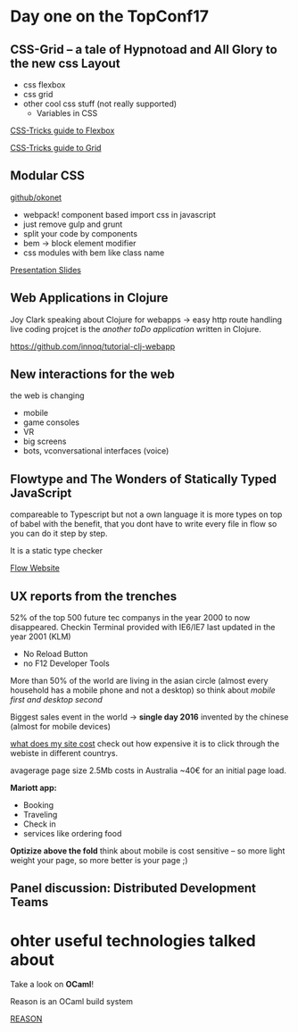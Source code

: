 # Day one on the TopConf17

## CSS-Grid – a tale of Hypnotoad and All Glory to the new css Layout
* css flexbox
* css grid
* other cool css stuff (not really supported)
  - Variables in CSS

[CSS-Tricks guide to Flexbox](https://css-tricks.com/snippets/css/a-guide-to-flexbox/)

[CSS-Tricks guide to Grid](https://css-tricks.com/snippets/css/complete-guide-grid/)

## Modular CSS

[github/okonet](https://github.com/okonet/)

* webpack! component based import css in javascript
* just remove gulp and grunt
* split your code by components
* bem -> block element modifier
* css modules with bem like class name

[Presentation Slides](https://speakerdeck.com/okonet/modular-css-agent-conf-17-edition)

## Web Applications in Clojure
Joy Clark speaking about Clojure for webapps -> easy http route handling
live coding projcet is the *another toDo application* written in Clojure.

https://github.com/innoq/tutorial-clj-webapp

## New interactions for the web
the web is changing
* mobile
* game consoles
* VR
* big screens
* bots, vconversational interfaces (voice)

## Flowtype and The Wonders of Statically Typed JavaScript
compareable to Typescript but not a own language it is more types on top of babel with the benefit, that you dont have to write every file in flow so you can do it step by step.

It is a static type checker 

[Flow Website](https://flowtype.org/)

## UX reports from the trenches
52% of the top 500 future tec companys in the year 2000 to now disappeared.
Checkin Terminal provided with IE6/IE7 last updated in the year 2001 (KLM)
* No Reload Button
* no F12 Developer Tools

More than 50% of the world are living in the asian circle (almost every household has a mobile phone and not a desktop)
so think about *mobile first and desktop second* 

Biggest sales event in the world -> **single day 2016** invented by the chinese (almost for mobile devices)

[what does my site cost](https://whatdoesmysitecost.com) check out how expensive it is to click through the webiste in different countrys.

avagerage page size 2.5Mb costs in Australia ~40€ for an initial page load.

**Mariott app:**
* Booking
* Traveling
* Check in
* services like ordering food


**Optizize above the fold** think about mobile is cost sensitive – so more light weight your page, so more better is your page ;)

## Panel discussion: Distributed Development Teams 



# ohter useful technologies talked about
Take a look on **OCaml**!

Reason is an OCaml build system

[REASON](https://facebook.github.io/reason/)

